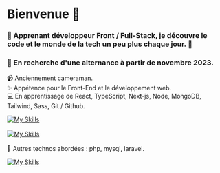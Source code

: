 # Bienvenue :wave: 
 
 ### 💫 Apprenant développeur Front / Full-Stack, je découvre le code et le monde de la tech un peu plus chaque jour. 💫
 
 ### :mag_right: En recherche d'une alternance à partir de novembre 2023.
 
:video_camera: Anciennement cameraman.<br />
:sparkles: Appétence pour le Front-End et le développement web.<br />
:computer: En apprentissage de React, TypeScript, Next-js, Node, MongoDB, Tailwind, Sass, Git / Github.<br />

[![My Skills](https://skillicons.dev/icons?i=html,css,tailwind,sass,js)](https://skillicons.dev)<br />
<br />
[![My Skills](https://skillicons.dev/icons?i=js,react,nextjs,nodejs,mongodb,git,github)](https://skillicons.dev)<br />
<br />
:microscope: Autres technos abordées : php, mysql, laravel.<br />

[![My Skills](https://skillicons.dev/icons?i=php,mysql,laravel)](https://skillicons.dev)<br />
<br />


 

